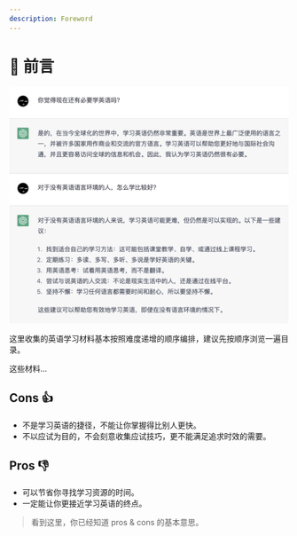 ```yaml
---
description: Foreword
---
```


# 📄 前言

![问 ChatGPT：还有必要学外语吗？](.gitbook/assets/foreword-ask-chatgpt.png)

这里收集的英语学习材料基本按照难度递增的顺序编排，建议先按顺序浏览一遍目录。

这些材料...

## Cons 👍

- 不是学习英语的捷径，不能让你掌握得比别人更快。
- 不以应试为目的，不会刻意收集应试技巧，更不能满足追求时效的需要。

## Pros 👎

- 可以节省你寻找学习资源的时间。
- 一定能让你更接近学习英语的终点。

> 看到这里，你已经知道 pros & cons 的基本意思。
